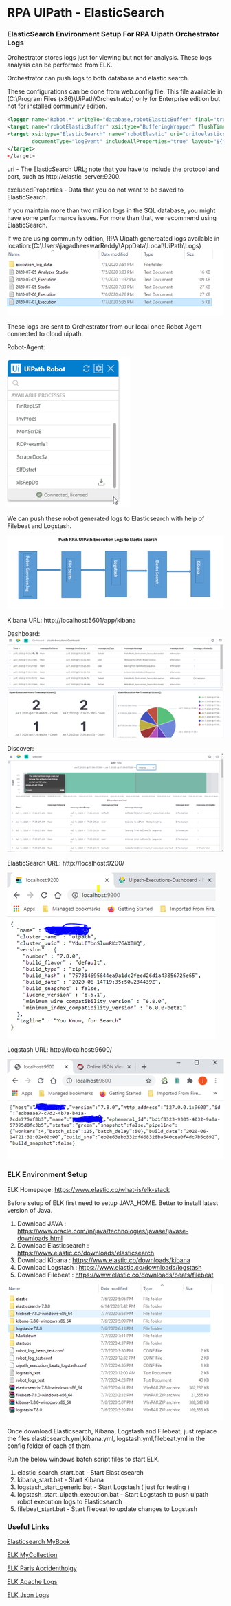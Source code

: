 # RPA UIPath - ElasticSearch

### ElasticSearch Environment Setup For RPA Uipath Orchestrator Logs


Orchestrator stores logs just for viewing but not for  analysis. These logs analysis can be performed from ELK.

Orchestrator can push logs to both database and elastic search.

These configurations can be done from web.config file. This file available in (C:\Program Files (x86)\UiPath\Orchestrator) only for Enterprise edition but not for installed community edition.

```xml 
<logger name="Robot.*" writeTo="database,robotElasticBuffer" final="true" />
<target name="robotElasticBuffer" xsi:type="BufferingWrapper" flushTimeout="5000">
<target xsi:type="ElasticSearch" name="robotElastic" uri="uritoelasticsearchnode" index="${event-properties:item=indexName}-${date:format=yyyy.MM}"
        documentType="logEvent" includeAllProperties="true" layout="${message}" excludedProperties="agentSessionId,tenantId,organizationId,indexName" />
</target>
</target>
```

uri - The ElasticSearch URL; note that you have to include the protocol and port, such as http://elastic_server:9200.

excludedProperties - Data that you do not want to be saved to ElasticSearch.

If you maintain more than two million logs in the SQL database, you might have some performance issues. For more than that, we recommend using ElasticSearch.

If we are using community edition, RPA Uipath genereated logs available in location:(C:\Users\jagadheeswarReddy\AppData\Local\UiPath\Logs)
![robot_logs](/robot_logs.PNG) 

These logs are sent to Orchestrator from our local once Robot Agent connected to cloud uipath.

Robot-Agent:

![Robot-Agent](/ui-robot-agent-connected.PNG)   


We can push these robot generated logs to Elasticsearch with help of Filebeat and Logstash. 

![workflow](/workflow.PNG) 

Kibana URL: http://localhost:5601/app/kibana

Dashboard:
![Uipath-Executions-Dashboard](/Uipath-Executions-Dashboard.PNG) 

Discover:
![Uipath-Executions-Discover](/Uipath-Executions-Discover.PNG)   


ElasticSearch URL: http://localhost:9200/

![ElasticSerachHost](/ElasticSerachHost.PNG)   

Logstash URL: http://localhost:9600/

![LogstashHost](/LogstashHost.PNG)

### ELK Environment Setup

ELK Homepage: https://www.elastic.co/what-is/elk-stack

Before setup of ELK first need to setup JAVA_HOME. Better to install latest version of Java.

1) Download JAVA : https://www.oracle.com/in/java/technologies/javase/javase-downloads.html
2) Download Elasticsearch : https://www.elastic.co/downloads/elasticsearch
3) Download Kibana : https://www.elastic.co/downloads/kibana
4) Download Logstash : https://www.elastic.co/downloads/logstash
5) Download Filebeat : https://www.elastic.co/downloads/beats/filebeat

![ELK-env-setup](/ELK-env-setup.PNG) 


Once download Elasticsearch, Kibana, Logstash and Filebeat, just replace the files elasticsearch.yml,kibana.yml, logstash.yml,filebeat.yml in the config folder of each of them.

Run the below windows batch script files to start ELK.
1) elastic_search_start.bat - Start Elasticsearch
2) kibana_start.bat - Start Kibana
3) logstash_start_generic.bat - Start Logstash ( just for testing )
4) logstash_start_uipath_execution.bat - Start Logstash to push uipath robot execution logs to Elasticsearch
5) filebeat_start.bat - Start filebeat to update changes to Logstash


### Useful Links

[Elasticsearch MyBook](https://github.com/nrkreddy94/elasticsearch-mybook)

[ELK MyCollection](https://github.com/nrkreddy94/elasticsearch-repo)

[ELK Paris Accidentholgy](https://github.com/nrkreddy94/elasticsearch-paris-accidentholgy)

[ELK Apache Logs](https://github.com/nrkreddy94/elasticsearch-apache-logs)

[ELK Json Logs](https://github.com/nrkreddy94/elasticsearch-logstash-jsonlog)
